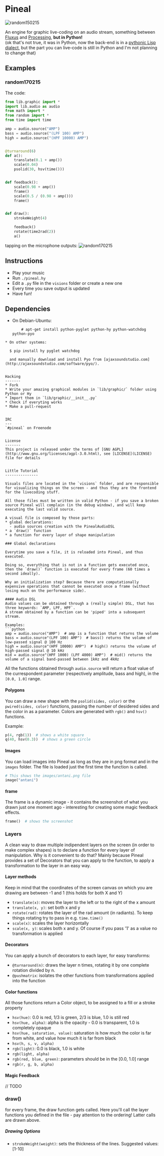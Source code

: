 Pineal
======

![random150215](http://i.imgur.com/dGbEcQi.png)

An engine for graphic live-coding on an audio stream, something between
[Fluxus](http://www.pawfal.org/fluxus/) and [Processing](https://processing.org/),
__but in Python!__  
(ok that's not true, it was in Python, now the back-end is in a
[pythonic Lisp dialect](http://hylang.org), but the part you can live-code
is still in Python and I'm not planning to change that)


Examples
--------

### random170215
The code:
```python
from lib.graphic import *
import lib.audio as audio
from math import *
from random import *
from time import time

amp = audio.source("AMP")
bass = audio.source("(LPF 100) AMP")
high = audio.source("(HPF 10000) AMP")


@turnaround(6)
def a():
    translate(0.1 + amp())
    scale(0.04)
    psolid(30, hsv(time()))


def feedback():
    scale(0.98 + amp())
    frame()
    scale(0.5 / (0.98 + amp()))
    frame()


def draw():
    strokeWeight(4)

    feedback()
    rotate(time2rad(2))
    a()
```
tapping on the microphone outputs:
![random170215](http://giant.gfycat.com/AshamedOrangeEastsiberianlaika.gif)


Instructions
------------
* Play your music
* Run `./pineal.hy`
* Edit a `.py` file in the `visions` folder or create a new one
* Every time you save output is updated
* Have fun!


Dependencies
------------
* On Debian-Ubuntu:
  ```
      # apt-get install python-pyglet python-hy python-watchdog python-pyo
```
* On other systems:
  ```
      $ pip install hy pyglet watchdog
```
  and manually download and install Pyo from [ajaxsoundstudio.com](http://ajaxsoundstudio.com/software/pyo/).


Hacking
-------
* Fork
* Write your amazing graphical modules in `lib/graphic/` folder using Python or Hy
* Import them in `lib/graphic/__init__.py`
* Check if everyting works
* Make a pull-request


IRC
---
`#pineal` on Freenode


License
-------
This project is released under the terms of [GNU AGPL](http://www.gnu.org/licenses/agpl-3.0.html), see [LICENSE](LICENSE) file for details


Little Tutorial
---------------

Visuals files are located in the `visions` folder, and are responsible for visualizing things on the screen - and thus they are the frontend for the livecoding stuff.

All those files must be written in valid Python - if you save a broken source Pineal will complain (in the debug window), and will keep executing the last valid source.

A visual file is composed by those parts:
* global declarations:
  - audio sources creation with the PinealAudioDSL
* a `draw()` function
* a function for every layer of shape manipulation

### Global declarations

Everytime you save a file, it is reloaded into Pineal, and thus executed.

Doing so, everything that is not in a function gets executed once, then the `draw()` function is executed for every frame (60 times a second ideally).

Why an initialization step? Because there are computationally expensive operations that cannot be executed once a frame (without losing much on the performance side).

#### Audio DSL
Audio values can be obtained through a (really simple) DSL, that has three keywords: `AMP, LPF, HPF`.
A stream obtained by a function can be 'piped' into a subsequent stream.

Examples:
```python
amp = audio.source("AMP")  # amp is a function that returns the volume
bass = audio.source"(LPF 100) AMP")  # bass() returns the volume of low-passed signal @ 100 Hz
high = audio.source"(HPF 10000) AMP")  # high() returns the volume of high-passed signal @ 10 kHz
mid = audio.source"(HPF 1000) (LPF 4000) AMP")  # mid() returns the volume of a signal band-passed between 1kHz and 4kHz
```

All the functions obtained through `audio.source` will return a float value of the currespondent parameter (respectively amplitude, bass and high), in the `[0.0, 1.0]` range.

#### Polygons
You can draw a new shape with the `psolid(sides, color)` or the `pwired(sides, color)` functions, passing the number of desidered sides and the color in as a parameter.
Colors are generated with `rgb()` and `hsv()` functions.

Example:
```python
p(4, rgb(1))  # shows a white square
q(40, hsv(0.3))  # shows a green circle
```


#### Images
You can load images into Pineal as long as they are in png format and in the `images` folder.
The file is loaded just the first time the function is called.

```python
# This shows the images/antani.png file
image("antani")
```

#### frame
The frame is a dynamic image - it contains the screenshot of what you drawn just one moment ago - interesting for creating some magic feedback effects.

```python
frame()  # shows the screenshot
```

### Layers
A clean way to draw multiple indipendent layers on the screen (in order to make complex shapes) is to declare a function for every layer of manipulation.
Why is it convenient to do that?
Mainly because Pineal provides a set of Decorators that you can apply to the function, to apply a transformation to the layer in an easy way.

#### Layer methods
Keep in mind that the coordinates of the screen canvas on which you are drawing are between -1 and 1 (this holds for both X and Y)

* `translate(x)`: moves the layer to the left or to the right of the x amount
* `translate(x, y)`: set both x and y
* `rotate(rad)`: rotates the layer of the rad amount (in radiants). To keep things rotating try to pass in e.g. `time.time()`
* `scale(x)`: scales the layer horizontally
* `scale(x, y)`: scales both x and y. Of course if you pass '1' as a value no transformation is applied

#### Decorators
You can apply a bunch of decorators to each layer, for easy transforms:
* `@turnaround(n)`: draws the layer n times, rotating it by one complete rotation divided by n.
* `@pushmatrix`: isolates the other functions from transformations applied into the function

#### Color functions
All those functions return a Color object, to be assigned to a fill or a stroke property
* `hsv(hue)`: 0.0 is red, 1/3 is green, 2/3 is blue, 1.0 is still red
* `hsv(hue, alpha)`: alpha is the opacity - 0.0 is transparent, 1.0 is completely opaque
* `hsv(hue, saturation, value)`: saturation is how much the color is far from white, and value how much it is far from black
* `hsv(h, s, v, alpha)`
* `rgb(light)`: 0.0 is black, 1.0 is white
* `rgb(light, alpha)`
* `rgb(red, blue, green)`: parameters should be in the [0.0, 1.0] range
* `rgb(r, g, b, alpha)`

#### Magic Feedback

// TODO

### draw()
for every frame, the draw function gets called.
Here you'll call the layer functions you defined in the file - pay attention to the ordering! Latter calls are drawn above.

##### Drawing Options
* `strokeWeight(weight)`: sets the thickness of the lines. Suggested values: [1-10]
